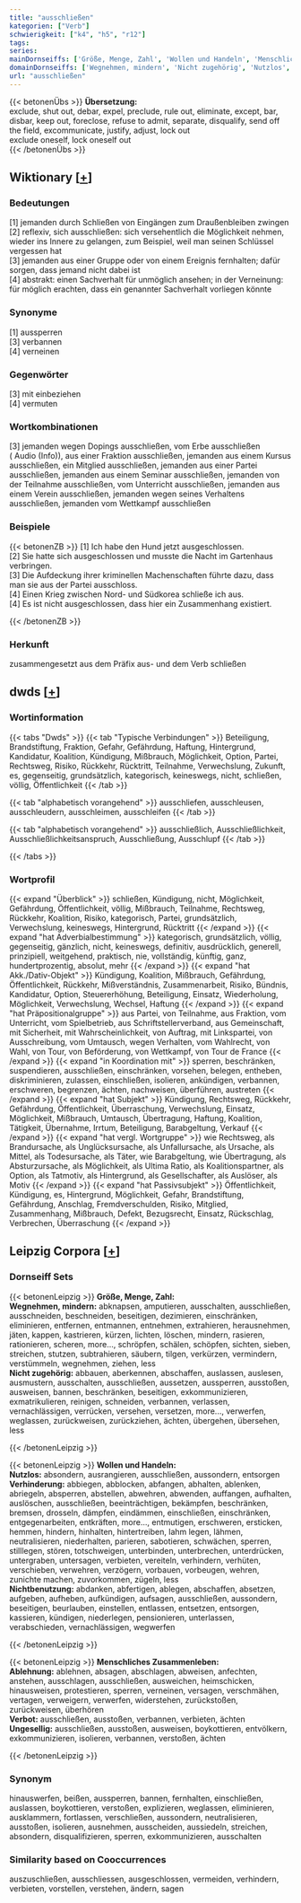 ```yaml
---
title: "ausschließen"
kategorien: ["Verb"]
schwierigkeit: ["k4", "h5", "r12"]
tags:
series:
mainDornseiffs: ['Größe, Menge, Zahl', 'Wollen und Handeln', 'Menschliches Zusammenleben']
domainDornseiffs: ['Wegnehmen, mindern', 'Nicht zugehörig', 'Nutzlos', 'Verhinderung', 'Nichtbenutzung', 'Ablehnung', 'Verbot', 'Ungesellig']
url: "ausschließen"
---
```


{{< betonenÜbs >}}
**Übersetzung:**  
exclude, shut out, debar, expel, preclude, rule out, eliminate, except, bar, disbar, keep out, foreclose, refuse to admit, separate, disqualify, send off the field, excommunicate, justify, adjust, lock  out  
exclude oneself, lock  oneself out  
{{< /betonenÜbs >}}

## Wiktionary [[+](https://de.wiktionary.org/wiki/ausschließen)]

### Bedeutungen
[1] jemanden durch Schließen von Eingängen zum Draußenbleiben zwingen  
[2] reflexiv, sich ausschließen: sich versehentlich die Möglichkeit nehmen, wieder ins Innere zu gelangen, zum Beispiel, weil man seinen Schlüssel vergessen hat  
[3] jemanden aus einer Gruppe oder von einem Ereignis fernhalten; dafür sorgen, dass jemand nicht dabei ist  
[4] abstrakt: einen Sachverhalt für unmöglich ansehen; in der Verneinung: für möglich erachten, dass ein genannter Sachverhalt vorliegen könnte  

### Synonyme
[1] aussperren  
[3] verbannen  
[4] verneinen  

### Gegenwörter
[3] mit einbeziehen  
[4] vermuten  

### Wortkombinationen
[3] jemanden wegen Dopings ausschließen, vom Erbe ausschließen ( Audio (Info)), aus einer Fraktion ausschließen, jemanden aus einem Kursus ausschließen, ein Mitglied ausschließen, jemanden aus einer Partei ausschließen, jemanden aus einem Seminar ausschließen, jemanden von der Teilnahme ausschließen, vom Unterricht ausschließen, jemanden aus einem Verein ausschließen, jemanden wegen seines Verhaltens ausschließen, jemanden vom Wettkampf ausschließen  

### Beispiele
{{< betonenZB >}}
[1] Ich habe den Hund jetzt ausgeschlossen.  
[2] Sie hatte sich ausgeschlossen und musste die Nacht im Gartenhaus verbringen.  
[3] Die Aufdeckung ihrer kriminellen Machenschaften führte dazu, dass man sie aus der Partei ausschloss.  
[4] Einen Krieg zwischen Nord- und Südkorea schließe ich aus.  
[4] Es ist nicht ausgeschlossen, dass hier ein Zusammenhang existiert.  

{{< /betonenZB >}}
### Herkunft
zusammengesetzt aus dem Präfix aus- und dem Verb schließen  



## dwds [[+](https://www.dwds.de/wb/ausschließen)]

### Wortinformation
{{< tabs "Dwds" >}}
{{< tab "Typische Verbindungen" >}}
Beteiligung, Brandstiftung, Fraktion, Gefahr, Gefährdung, Haftung, Hintergrund, Kandidatur, Koalition, Kündigung, Mißbrauch, Möglichkeit, Option, Partei, Rechtsweg, Risiko, Rückkehr, Rücktritt, Teilnahme, Verwechslung, Zukunft, es, gegenseitig, grundsätzlich, kategorisch, keineswegs, nicht, schließen, völlig, Öffentlichkeit
{{< /tab >}}

{{< tab "alphabetisch vorangehend" >}}
ausschliefen, ausschleusen, ausschleudern, ausschleimen, ausschleifen
{{< /tab >}}

{{< tab "alphabetisch vorangehend" >}}
ausschließlich, Ausschließlichkeit, Ausschließlichkeitsanspruch, Ausschließung, Ausschlupf
{{< /tab >}}

{{< /tabs >}}

### Wortprofil
{{< expand "Überblick" >}} schließen, Kündigung, nicht, Möglichkeit, Gefährdung, Öffentlichkeit, völlig, Mißbrauch, Teilnahme, Rechtsweg, Rückkehr, Koalition, Risiko, kategorisch, Partei, grundsätzlich, Verwechslung, keineswegs, Hintergrund, Rücktritt {{< /expand >}}
{{< expand "hat Adverbialbestimmung" >}} kategorisch, grundsätzlich, völlig, gegenseitig, gänzlich, nicht, keineswegs, definitiv, ausdrücklich, generell, prinzipiell, weitgehend, praktisch, nie, vollständig, künftig, ganz, hundertprozentig, absolut, mehr {{< /expand >}}
{{< expand "hat Akk./Dativ-Objekt" >}} Kündigung, Koalition, Mißbrauch, Gefährdung, Öffentlichkeit, Rückkehr, Mißverständnis, Zusammenarbeit, Risiko, Bündnis, Kandidatur, Option, Steuererhöhung, Beteiligung, Einsatz, Wiederholung, Möglichkeit, Verwechslung, Wechsel, Haftung {{< /expand >}}
{{< expand "hat Präpositionalgruppe" >}} aus Partei, von Teilnahme, aus Fraktion, vom Unterricht, vom Spielbetrieb, aus Schriftstellerverband, aus Gemeinschaft, mit Sicherheit, mit Wahrscheinlichkeit, von Auftrag, mit Linkspartei, von Ausschreibung, vom Umtausch, wegen Verhalten, vom Wahlrecht, von Wahl, von Tour, von Beförderung, von Wettkampf, von Tour de France {{< /expand >}}
{{< expand "in Koordination mit" >}} sperren, beschränken, suspendieren, ausschließen, einschränken, vorsehen, belegen, entheben, diskriminieren, zulassen, einschließen, isolieren, ankündigen, verbannen, erschweren, begrenzen, ächten, nachweisen, überführen, austreten {{< /expand >}}
{{< expand "hat Subjekt" >}} Kündigung, Rechtsweg, Rückkehr, Gefährdung, Öffentlichkeit, Überraschung, Verwechslung, Einsatz, Möglichkeit, Mißbrauch, Umtausch, Übertragung, Haftung, Koalition, Tätigkeit, Übernahme, Irrtum, Beteiligung, Barabgeltung, Verkauf {{< /expand >}}
{{< expand "hat vergl. Wortgruppe" >}} wie Rechtsweg, als Brandursache, als Unglücksursache, als Unfallursache, als Ursache, als Mittel, als Todesursache, als Täter, wie Barabgeltung, wie Übertragung, als Absturzursache, als Möglichkeit, als Ultima Ratio, als Koalitionspartner, als Option, als Tatmotiv, als Hintergrund, als Gesellschafter, als Auslöser, als Motiv {{< /expand >}}
{{< expand "hat Passivsubjekt" >}} Öffentlichkeit, Kündigung, es, Hintergrund, Möglichkeit, Gefahr, Brandstiftung, Gefährdung, Anschlag, Fremdverschulden, Risiko, Mitglied, Zusammenhang, Mißbrauch, Defekt, Bezugsrecht, Einsatz, Rückschlag, Verbrechen, Überraschung {{< /expand >}}

## Leipzig Corpora [[+](https://corpora.uni-leipzig.de/en/res?word=ausschließen&corpusId=deu_newscrawl-public_2018)]

### Dornseiff Sets
{{< betonenLeipzig >}}
**Größe, Menge, Zahl:**  
**Wegnehmen, mindern:** abknapsen, amputieren, ausschalten, ausschließen, ausschneiden, beschneiden, beseitigen, dezimieren, einschränken, eliminieren, entfernen, entmannen, entnehmen, extrahieren, herausnehmen, jäten, kappen, kastrieren, kürzen, lichten, löschen, mindern, rasieren, rationieren, scheren, more..., schröpfen, schälen, schöpfen, sichten, sieben, streichen, stutzen, subtrahieren, säubern, tilgen, verkürzen, vermindern, verstümmeln, wegnehmen, ziehen, less  
**Nicht zugehörig:** abbauen, aberkennen, abschaffen, auslassen, auslesen, ausmustern, ausschalten, ausschließen, aussetzen, aussperren, ausstoßen, ausweisen, bannen, beschränken, beseitigen, exkommunizieren, exmatrikulieren, reinigen, schneiden, verbannen, verlassen, vernachlässigen, verrücken, versehen, versetzen, more..., verwerfen, weglassen, zurückweisen, zurückziehen, ächten, übergehen, übersehen, less  

{{< /betonenLeipzig >}}


{{< betonenLeipzig >}}
**Wollen und Handeln:**  
**Nutzlos:** absondern, ausrangieren, ausschließen, aussondern, entsorgen  
**Verhinderung:** abbiegen, abblocken, abfangen, abhalten, ablenken, abriegeln, absperren, abstellen, abwehren, abwenden, auffangen, aufhalten, auslöschen, ausschließen, beeinträchtigen, bekämpfen, beschränken, bremsen, drosseln, dämpfen, eindämmen, einschließen, einschränken, entgegenarbeiten, entkräften, more..., entmutigen, erschweren, ersticken, hemmen, hindern, hinhalten, hintertreiben, lahm legen, lähmen, neutralisieren, niederhalten, parieren, sabotieren, schwächen, sperren, stilllegen, stören, totschweigen, unterbinden, unterbrechen, unterdrücken, untergraben, untersagen, verbieten, vereiteln, verhindern, verhüten, verschieben, verwehren, verzögern, vorbauen, vorbeugen, wehren, zunichte machen, zuvorkommen, zügeln, less  
**Nichtbenutzung:** abdanken, abfertigen, ablegen, abschaffen, absetzen, aufgeben, aufheben, aufkündigen, aufsagen, ausschließen, aussondern, beseitigen, beurlauben, einstellen, entlassen, entsetzen, entsorgen, kassieren, kündigen, niederlegen, pensionieren, unterlassen, verabschieden, vernachlässigen, wegwerfen  

{{< /betonenLeipzig >}}


{{< betonenLeipzig >}}
**Menschliches Zusammenleben:**  
**Ablehnung:** ablehnen, absagen, abschlagen, abweisen, anfechten, anstehen, ausschlagen, ausschließen, ausweichen, heimschicken, hinausweisen, protestieren, sperren, verneinen, versagen, verschmähen, vertagen, verweigern, verwerfen, widerstehen, zurückstoßen, zurückweisen, überhören  
**Verbot:** ausschließen, ausstoßen, verbannen, verbieten, ächten  
**Ungesellig:** ausschließen, ausstoßen, ausweisen, boykottieren, entvölkern, exkommunizieren, isolieren, verbannen, verstoßen, ächten  

{{< /betonenLeipzig >}}

### Synonym
hinauswerfen, beißen, aussperren, bannen, fernhalten, einschließen, auslassen, boykottieren, verstoßen, explizieren, weglassen, eliminieren, ausklammern, fortlassen, verschließen, aussondern, neutralisieren, ausstoßen, isolieren, ausnehmen, ausscheiden, aussiedeln, streichen, absondern, disqualifizieren, sperren, exkommunizieren, ausschalten


### Similarity based on Cooccurrences
auszuschließen, ausschliessen, ausgeschlossen, vermeiden, verhindern, verbieten, vorstellen, verstehen, ändern, sagen

